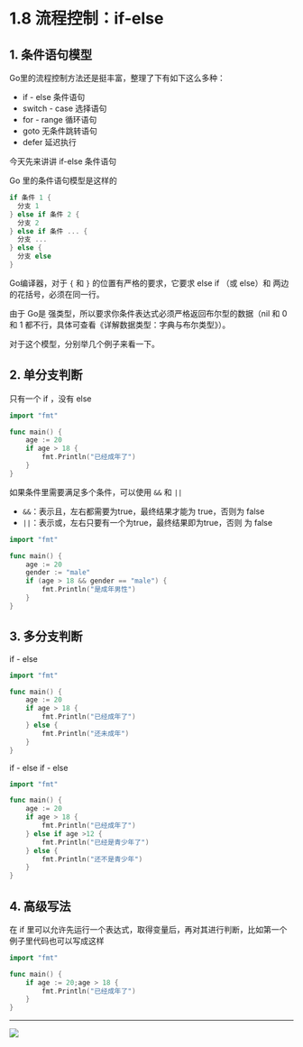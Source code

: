# 1.8 流程控制：if-else

## 1. 条件语句模型

Go里的流程控制方法还是挺丰富，整理了下有如下这么多种：

- if - else 条件语句
- switch - case 选择语句
- for - range 循环语句
- goto 无条件跳转语句
- defer 延迟执行

今天先来讲讲 if-else 条件语句

Go 里的条件语句模型是这样的

```go
if 条件 1 {
  分支 1
} else if 条件 2 {
  分支 2
} else if 条件 ... {
  分支 ...
} else {
  分支 else
}
```

Go编译器，对于 `{` 和 `}` 的位置有严格的要求，它要求 else if （或 else）和 两边的花括号，必须在同一行。

由于 Go是 强类型，所以要求你条件表达式必须严格返回布尔型的数据（nil 和 0 和 1 都不行，具体可查看《详解数据类型：字典与布尔类型》）。

对于这个模型，分别举几个例子来看一下。



## 2. 单分支判断 

只有一个 if ，没有 else

```go
import "fmt"

func main() {
	age := 20
	if age > 18 {
		fmt.Println("已经成年了")
	} 
}
```

如果条件里需要满足多个条件，可以使用 `&&` 和 `||`

- `&&`：表示且，左右都需要为true，最终结果才能为 true，否则为 false
- `||`：表示或，左右只要有一个为true，最终结果即为true，否则 为 false

```go
import "fmt"

func main() {
	age := 20
	gender := "male"
	if (age > 18 && gender == "male") {
		fmt.Println("是成年男性")
	}
}
```



## 3. 多分支判断 

if - else

```go
import "fmt"

func main() {
	age := 20
	if age > 18 {
		fmt.Println("已经成年了")
	} else {
		fmt.Println("还未成年")
	}
}
```

if - else if - else

```go
import "fmt"

func main() {
	age := 20
	if age > 18 {
		fmt.Println("已经成年了")
	} else if age >12 {
		fmt.Println("已经是青少年了")
	} else {
		fmt.Println("还不是青少年")
	}
}
```



## 4. 高级写法

在 if 里可以允许先运行一个表达式，取得变量后，再对其进行判断，比如第一个例子里代码也可以写成这样

```go
import "fmt"

func main() {
	if age := 20;age > 18 {
		fmt.Println("已经成年了")
	}
}
```





---

![](http://image.python-online.cn/image-20200320125724880.png)